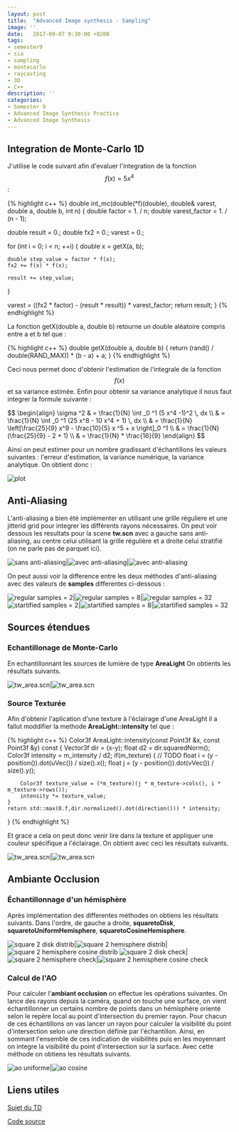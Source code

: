 ```yaml
---
layout: post
title:  "Advanced Image synthesis - Sampling"
image: ''
date:   2017-09-07 9:30:00 +0200
tags: 
- semester9 
- sia
- sampling
- montecarlo
- raycasting
- 3D
- C++
description: ''
categories:
- Semester 9
- Advanced Image Synthesis Practice
- Advanced Image Synthesis
---
```



## Integration de Monte-Carlo 1D

J'utilise le code suivant afin d'evaluer l'integration de la fonction $$ f(x) = 5 x ^4 $$ : 

{% highlight c++ %}
double int_mc(double(*f)(double), double& varest, double a, double b, int n)
{
  double factor = 1. / n;
  double varest_factor = 1. / (n - 1);
  
  double result = 0.;
  double fx2 = 0.;
  varest = 0.;
  
  for (int i = 0; i < n; ++i) {
    double x = getX(a, b);

    double step_value = factor * f(x);
    fx2 += f(x) * f(x);  
    
    result += step_value;
  }

  varest = ((fx2 * factor) - (result * result)) * varest_factor;
  return result;
}
{% endhighlight %}

La fonction getX(double a, double b) retourne un double aléatoire compris entre a et b tel que : 

{% highlight c++ %}
double getX(double a, double b) {
  return (rand() / double(RAND_MAX)) * (b - a) + a;
}
{% endhighlight %} 

Ceci nous permet donc d'obtenir l'estimation de l'integrale de la fonction $$ f(x) $$ et sa variance estimée. Enfin pour obtenir sa variance analytique il nous faut integrer la formule suivante : 
<div class="center-me">
	$$
	\begin{align}
		\sigma ^2 & = \frac{1}{N} \int _0 ^1 (5 x^4 -1)^2 \, dx \\
		& = \frac{1}{N} \int _0 ^1 (25 x^8 - 10 x^4 + 1) \, dx \\
		& = \frac{1}{N} \left[\frac{25}{9} x^9 - \frac{10}{5} x ^5 + x \right]_0 ^1 \\
		& = \frac{1}{N} (\frac{25}{9} - 2 + 1) \\
		& = \frac{1}{N} * \frac{16}{9}
	\end{align}
	$$
</div>

Ainsi on peut estimer pour un nombre gradissant d'échantillons les valeurs suivantes : l'erreur d'estimation, la variance numérique, la variance analytique. On obtient donc : 

![plot](/assets/img/sia/td-sampling/plot-final.png)

## Anti-Aliasing

L'anti-aliasing a bien été implémenter en utilisant une grille réguliere et une jitterid grid pour integrer les différents rayons nécessaires. On peut voir dessous les resultats pour la scene **tw.scn** avec a gauche sans anti-aliasing, au centre celui utilisant la grille régulière et a droite celui stratifié (on ne parle pas de parquet ici).

![sans anti-aliasing](/assets/img/sia/td-sampling/tw.png)|![avec anti-aliasing](/assets/img/sia/td-sampling/tw-anti-aliasing.png)|![avec anti-aliasing](/assets/img/sia/td-sampling/tw-anti-aliasing-jitterid.png)

On peut aussi voir la difference entre les deux méthodes d'anti-aliasing avec des valeurs de **samples** differentes ci-dessous : 

![regular samples = 2](/assets/img/sia/td-sampling/deuxSpheres-regular-2.png)|![regular samples = 8](/assets/img/sia/td-sampling/deuxSpheres-regular-8.png)|![regular samples = 32](/assets/img/sia/td-sampling/deuxSpheres-regular-32.png)
![startified samples = 2](/assets/img/sia/td-sampling/deuxSpheres-startified-2.png)|![startified samples = 8](/assets/img/sia/td-sampling/deuxSpheres-startified-8.png)|![startified samples = 32](/assets/img/sia/td-sampling/deuxSpheres-stratified-32.png)

## Sources étendues

### Echantillonage de Monte-Carlo

En echantillonnant les sources de lumière de type **AreaLight** On obtients les résultats suivants.

![tw\_area.scn](/assets/img/sia/td-sampling/tw_area.png)|![tw\_area.scn](/assets/img/sia/td-sampling/killeroo_area.png)

### Source Texturée

Afin d'obtenir l'aplication d'une texture à l'éclairage d'une AreaLight il a fallut moddifier la methode **AreaLight::intensity** tel que : 

{% highlight c++ %}
Color3f AreaLight::intensity(const Point3f &x, const Point3f &y) const {
    Vector3f dir = (x-y);
    float d2 = dir.squaredNorm();
    Color3f intensity = m_intensity / d2;
    if(m_texture) {
        // TODO
        float i = (y - position()).dot(uVec()) / size().x();
        float j = (y - position()).dot(vVec()) / size().y();

        Color3f texture_value = (*m_texture)(j * m_texture->cols(), i * m_texture->rows());
        intensity *= texture_value;
    }
    return std::max(0.f,dir.normalized().dot(direction())) * intensity;
}
{% endhighlight %}

Et grace a cela on peut donc venir lire dans la texture et appliquer une couleur spécifique a l'éclairage. On obtient avec ceci les résultats suivants.

![tw\_area.scn](/assets/img/sia/td-sampling/tw_area_textured.png)|![tw\_area.scn](/assets/img/sia/td-sampling/killeroo_area_textured.png)

## Ambiante Occlusion

### Échantillonnage d'un hémisphère ###

Après implémentation des differentes méthodes on obtiens les résultats suivants. Dans l'ordre, de gauche a droite, **squaretoDisk**, **squaretoUniformHemisphere**, **squaretoCosineHemisphere**.

![square 2 disk distrib](/assets/img/sia/td-sampling/square2disk-distrib.png)|![square 2 hemisphere distrib](/assets/img/sia/td-sampling/square2hemisphereuni-distrib.png)|![square 2 hemisphere cosine distrib](/assets/img/sia/td-sampling/square2hemispherecos-distrib.png)
![square 2 disk check](/assets/img/sia/td-sampling/square2disk-check.png)|![square 2 hemisphere check](/assets/img/sia/td-sampling/square2hemisphereuni-check.png)|![square 2 hemisphere cosine check](/assets/img/sia/td-sampling/square2hemispherecos-check.png)

### Calcul de l'AO ###

Pour calculer l'**ambiant occlusion** on effectue les opérations suivantes. On lance des rayons depuis la caméra, quand on touche une surface, on vient échantillonner un certains nombre de points dans un hémisphère orienté selon le repère local au point d'intersection du premier rayon. Pour chacun de ces échantillons on vas lancer un rayon pour calculer la visibilité du point d'intersection selon une direction définie par l'échantillon. Ainsi, en sommant l'ensemble de ces indication de visibilités  puis en les moyennant on integre la visibilité du point d'intersection sur la surface. Avec cette méthode on obtiens les résultats suivants.

![ao uniforme](/assets/img/sia/td-sampling/killeroo_ao_uniform.png)|![ao cosine](/assets/img/sia/td-sampling/killeroo_ao_cosine.png)

## Liens utiles

[Sujet du TD](http://www.labri.fr/perso/pbenard/teaching/sia/td1.html)

[Code source](/assets/archives/sia/sia_td1_delpeyroux.zip)
